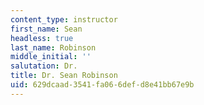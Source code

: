 ```yaml
---
content_type: instructor
first_name: Sean
headless: true
last_name: Robinson
middle_initial: ''
salutation: Dr.
title: Dr. Sean Robinson
uid: 629dcaad-3541-fa06-6def-d8e41bb67e9b
---
```

